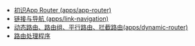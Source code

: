 - [初识App Router (apps/app-router)](https://github.com/limuen/monorepo-initial-next/blob/main/apps/app-router)
- [链接与导航 (apps/link-navigation)](https://github.com/limuen/monorepo-initial-next/blob/main/apps/link-navigation)
- [动态路由、路由组、平行路由、拦截路由(apps/dynamic-router)](https://github.com/limuen/monorepo-initial-next/blob/main/apps/dynamic-router)
- [路由处理程序](https://github.com/limuen/monorepo-initial-next/tree/main/apps/routing-processing-order)